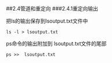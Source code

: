 ##2.4管道和重定向
###2.4.1重定向输出

把ls的输出保存到lsoutput.txt文件中

```
ls -l > lsoutput.txt
```


ps命令的输出附加到 lsoutput.txt文件的尾部

```
ps >>  lsoutput.txt
```



